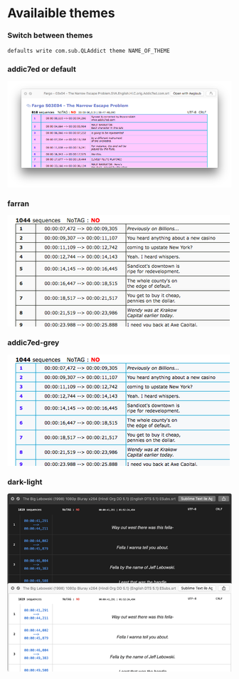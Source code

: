 # Availaible themes

### Switch between themes

```bash
defaults write com.sub.QLAddict theme NAME_OF_THEME
```

### addic7ed or default
![addic7ed](/assets/addic7ed.png)

### farran
![farran](/assets/farran.png)

### addic7ed-grey
![addic7ed-grey](/assets/addic7ed-grey.png)

### dark-light
![dark-light](/assets/dark-light.png)

